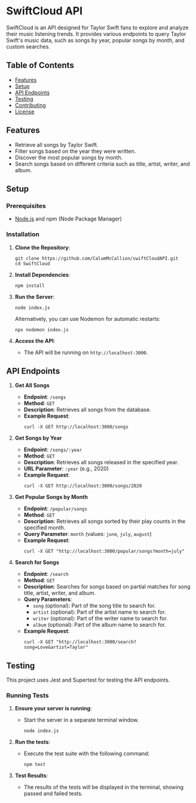 # SwiftCloud API

SwiftCloud is an API designed for Taylor Swift fans to explore and analyze their music listening trends. It provides various endpoints to query Taylor Swift's music data, such as songs by year, popular songs by month, and custom searches.

## Table of Contents

- [Features](#features)
- [Setup](#setup)
- [API Endpoints](#api-endpoints)
- [Testing](#testing)
- [Contributing](#contributing)
- [License](#license)

## Features

- Retrieve all songs by Taylor Swift.
- Filter songs based on the year they were written.
- Discover the most popular songs by month.
- Search songs based on different criteria such as title, artist, writer, and album.

## Setup

### Prerequisites

- [Node.js](https://nodejs.org/en/download/) and npm (Node Package Manager)

### Installation

1. **Clone the Repository**:

   ```
   git clone https://github.com/CalumMcCallion/swiftCloudAPI.git
   cd SwiftCloud
   ```

2. **Install Dependencies**:

   ```
   npm install
   ```

3. **Run the Server**:

   ```
   node index.js
   ```

   Alternatively, you can use Nodemon for automatic restarts:

   ```
   npx nodemon index.js
   ```

4. **Access the API**:
   - The API will be running on `http://localhost:3000`.

## API Endpoints

1. **Get All Songs**

   - **Endpoint**: `/songs`
   - **Method**: `GET`
   - **Description**: Retrieves all songs from the database.
   - **Example Request**:
     ```
     curl -X GET http://localhost:3000/songs
     ```

2. **Get Songs by Year**

   - **Endpoint**: `/songs/:year`
   - **Method**: `GET`
   - **Description**: Retrieves all songs released in the specified year.
   - **URL Parameter**: `:year` (e.g., 2020)
   - **Example Request**:
     ```
     curl -X GET http://localhost:3000/songs/2020
     ```

3. **Get Popular Songs by Month**

   - **Endpoint**: `/popular/songs`
   - **Method**: `GET`
   - **Description**: Retrieves all songs sorted by their play counts in the specified month.
   - **Query Parameter**: `month` (values: `june`, `july`, `august`)
   - **Example Request**:
     ```
     curl -X GET "http://localhost:3000/popular/songs?month=july"
     ```

4. **Search for Songs**
   - **Endpoint**: `/search`
   - **Method**: `GET`
   - **Description**: Searches for songs based on partial matches for song title, artist, writer, and album.
   - **Query Parameters**:
     - `song` (optional): Part of the song title to search for.
     - `artist` (optional): Part of the artist name to search for.
     - `writer` (optional): Part of the writer name to search for.
     - `album` (optional): Part of the album name to search for.
   - **Example Request**:
     ```
     curl -X GET "http://localhost:3000/search?song=Love&artist=Taylor"
     ```

## Testing

This project uses Jest and Supertest for testing the API endpoints.

### Running Tests

1. **Ensure your server is running**:

   - Start the server in a separate terminal window.
     ```
     node index.js
     ```

2. **Run the tests**:

   - Execute the test suite with the following command:
     ```
     npm test
     ```

3. **Test Results**:
   - The results of the tests will be displayed in the terminal, showing passed and failed tests.
